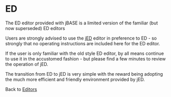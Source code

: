 # ED

<PageHeader />

The ED editor provided with jBASE is a limited version of the familiar (but now superseded) ED editors

Users are strongly advised to use the [jED](./../jed/README.md) editor in preference to ED - so strongly that no operating instructions are included here for the ED editor.

If the user is only familiar with the old style ED editor, by all means continue to use it in the accustomed fashion - but please find a few minutes to review the operation of jED.  

The transition from ED to jED is very simple with the reward being adopting the much more efficient and friendly environment provided by jED.

Back to [Editors](./../editors/README.md)

  
<PageFooter />
